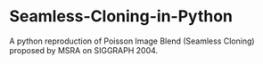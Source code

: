 # Seamless-Cloning-in-Python
A python reproduction of Poisson Image Blend (Seamless Cloning) proposed by MSRA on SIGGRAPH 2004.

